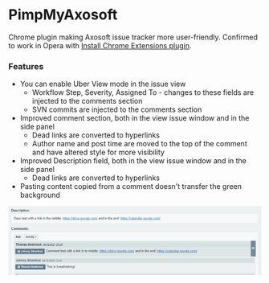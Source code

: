 # PimpMyAxosoft
Chrome plugin making Axosoft issue tracker more user-friendly.
Confirmed to work in Opera with [Install Chrome Extensions plugin](https://addons.opera.com/en/extensions/details/install-chrome-extensions/).

### Features
* You can enable Uber View mode in the issue view
  - Workflow Step, Severity, Assigned To - changes to these fields are injected to the comments section
  - SVN commits are injected to the comments section
* Improved comment section, both in the view issue window and in the side panel
  - Dead links are converted to hyperlinks
  - Author name and post time are moved to the top of the comment and have altered style for more visibility
* Improved Description field, both in the view issue window and in the side panel
  - Dead links are converted to hyperlinks
* Pasting content copied from a comment doesn't transfer the green background

![Screenshot](screenshot.png?raw=true "Screenshot")
